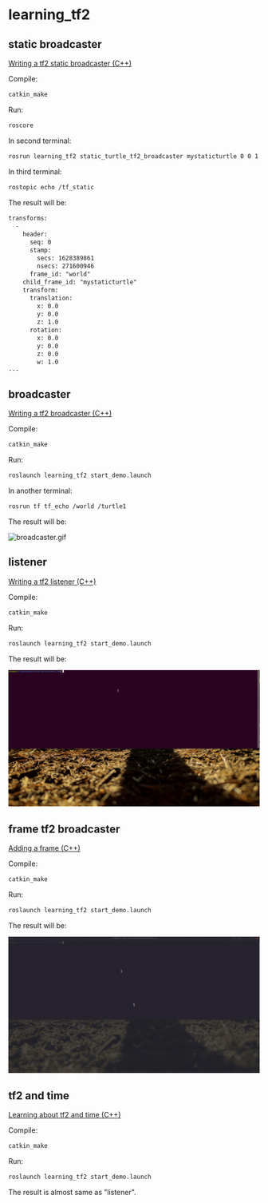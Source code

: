 # learning_tf2

## static broadcaster
[Writing a tf2 static broadcaster (C++)](http://wiki.ros.org/tf2/Tutorials/Writing%20a%20tf2%20static%20broadcaster%20%28C%2B%2B%29)

Compile:
```sh
catkin_make
```

Run:

```sh
roscore
```
In second terminal:
```sh
rosrun learning_tf2 static_turtle_tf2_broadcaster mystaticturtle 0 0 1 0 0 0
```
In third terminal:
```sh
rostopic echo /tf_static
```

The result will be:

```
transforms: 
  - 
    header: 
      seq: 0
      stamp: 
        secs: 1628389861
        nsecs: 271600946
      frame_id: "world"
    child_frame_id: "mystaticturtle"
    transform: 
      translation: 
        x: 0.0
        y: 0.0
        z: 1.0
      rotation: 
        x: 0.0
        y: 0.0
        z: 0.0
        w: 1.0
---
```

## broadcaster
[Writing a tf2 broadcaster (C++)](http://wiki.ros.org/tf2/Tutorials/Writing%20a%20tf2%20broadcaster%20%28C%2B%2B%29)

Compile:
```sh
catkin_make
```

Run:
```sh
roslaunch learning_tf2 start_demo.launch
```
In another terminal:
```sh
rosrun tf tf_echo /world /turtle1
```

The result will be:

![broadcaster.gif](broadcaster.gif)

## listener
[Writing a tf2 listener (C++)](http://wiki.ros.org/tf2/Tutorials/Writing%20a%20tf2%20listener%20%28C%2B%2B%29)

Compile:
```sh
catkin_make
```

Run:
```sh
roslaunch learning_tf2 start_demo.launch
```

The result will be:

![listener.gif](listener.gif)

## frame tf2 broadcaster
[Adding a frame (C++)](http://wiki.ros.org/tf2/Tutorials/Adding%20a%20frame%20%28C%2B%2B%29)

Compile:
```sh
catkin_make
```

Run:
```sh
roslaunch learning_tf2 start_demo.launch
```

The result will be:

![frame_tf2_broadcaster.gif](frame_tf2_broadcaster.gif)

## tf2 and time

[Learning about tf2 and time (C++)](http://wiki.ros.org/tf2/Tutorials/tf2%20and%20time%20%28C%2B%2B%29)


Compile:
```sh
catkin_make
```

Run:
```sh
roslaunch learning_tf2 start_demo.launch
```

The result is almost same as "listener".
